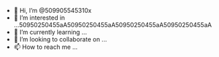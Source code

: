 - 👋 Hi, I’m @509905545310x
- 👀 I’m interested in ...50950250455aA50950250455aA50950250455aA50950250455aA
- 🌱 I’m currently learning ...
- 💞️ I’m looking to collaborate on ...
- 📫 How to reach me ...

<!---
509905545310x/509905545310x is a ✨ special ✨ repository because its `README.md` (this file) appears on your GitHub profile.
You can click the Preview link to take a look at your changes.
--->
